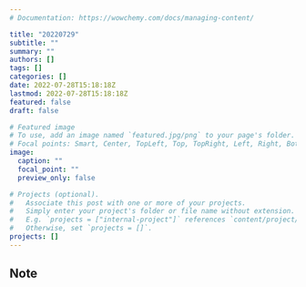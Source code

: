 ```yaml
---
# Documentation: https://wowchemy.com/docs/managing-content/

title: "20220729"
subtitle: ""
summary: ""
authors: []
tags: []
categories: []
date: 2022-07-28T15:18:18Z
lastmod: 2022-07-28T15:18:18Z
featured: false
draft: false

# Featured image
# To use, add an image named `featured.jpg/png` to your page's folder.
# Focal points: Smart, Center, TopLeft, Top, TopRight, Left, Right, BottomLeft, Bottom, BottomRight.
image:
  caption: ""
  focal_point: ""
  preview_only: false

# Projects (optional).
#   Associate this post with one or more of your projects.
#   Simply enter your project's folder or file name without extension.
#   E.g. `projects = ["internal-project"]` references `content/project/deep-learning/index.md`.
#   Otherwise, set `projects = []`.
projects: []
---
```


## Note


